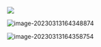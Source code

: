 ![  ](https://saladday-figure-bed.oss-cn-chengdu.aliyuncs.com/img/image-20230306171827490.png)

![image-20230313164348874](https://saladday-figure-bed.oss-cn-chengdu.aliyuncs.com/img/image-20230313164348874.png)

![image-20230313164358754](https://saladday-figure-bed.oss-cn-chengdu.aliyuncs.com/img/image-20230313164358754.png)